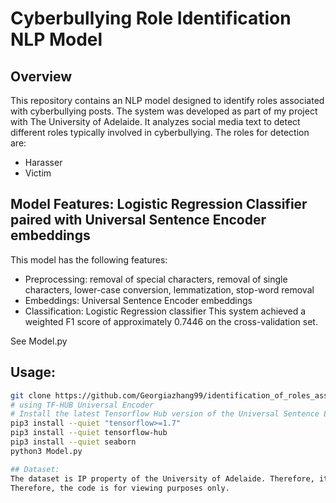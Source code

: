 # Cyberbullying Role Identification NLP Model

## Overview
This repository contains an NLP model designed to identify roles associated with cyberbullying posts. The system was developed as part of my project with The University of Adelaide. It analyzes social media text to detect different roles typically involved in cyberbullying. The roles for detection are:
- Harasser
- Victim

## Model Features: Logistic Regression Classifier paired with Universal Sentence Encoder embeddings
This model has the following features:
- Preprocessing: removal of special characters, removal of single characters, lower-case conversion, lemmatization, stop-word removal
- Embeddings: Universal Sentence Encoder embeddings
- Classification: Logistic Regression classifier
This system achieved a weighted F1 score of approximately 0.7446 on the cross-validation set.

See Model.py

## Usage:
```bash
git clone https://github.com/Georgiazhang99/identification_of_roles_associated_with_cyberbulling_posts
# using TF-HUB Universal Encoder
# Install the latest Tensorflow Hub version of the Universal Sentence Encoder
pip3 install --quiet "tensorflow>=1.7"
pip3 install --quiet tensorflow-hub
pip3 install --quiet seaborn
python3 Model.py

## Dataset:
The dataset is IP property of the University of Adelaide. Therefore, it cannot be shared publicly on GitHub.
Therefore, the code is for viewing purposes only.
